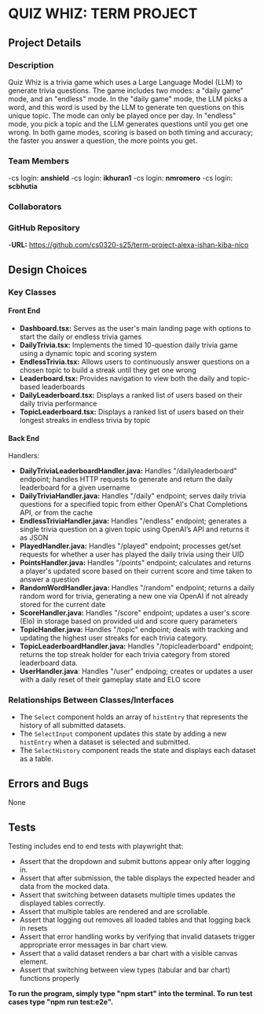 # QUIZ WHIZ: TERM PROJECT

## Project Details

### Description
Quiz Whiz is a trivia game which uses a Large Language Model (LLM) to generate trivia questions. The game includes two modes: a "daily game" mode, and an "endless" mode. In the "daily game" mode, the LLM picks a word, and this word is used by the LLM to generate ten questions on this unique topic. The mode can only be played once per day. In "endless" mode, you pick a topic and the LLM generates questions until you get one wrong. In both game modes, scoring is based on both timing and accuracy; the faster you answer a question, the more points you get. 

### Team Members
-cs login: **anshield**
-cs login: **ikhuran1**
-cs login: **nmromero**
-cs login: **scbhutia**

### Collaborators

### GitHub Repository
-**URL:** https://github.com/cs0320-s25/term-project-alexa-ishan-kiba-nico

## Design Choices

### Key Classes

#### Front End

- **Dashboard.tsx:** Serves as the user's main landing page with options to start the daily or endless trivia games
- **DailyTrivia.tsx:** Implements the timed 10-question daily trivia game using a dynamic topic and scoring system
- **EndlessTrivia.tsx:** Allows users to continuously answer questions on a chosen topic to build a streak until they get one wrong
- **Leaderboard.tsx:** Provides navigation to view both the daily and topic-based leaderboards
- **DailyLeaderboard.tsx:** Displays a ranked list of users based on their daily trivia performance
- **TopicLeaderboard.tsx:** Displays a ranked list of users based on their longest streaks in endless trivia by topic

#### Back End

Handlers: 
- **DailyTriviaLeaderboardHandler.java:** Handles "/dailyleaderboard" endpoint; handles HTTP requests to generate and return the daily leaderboard for a given username
- **DailyTriviaHandler.java:** Handles "/daily" endpoint; serves daily trivia questions for a specified topic from either OpenAI's Chat Completions API, or from the cache
- **EndlessTriviaHandler.java:** Handles "/endless" endpoint; generates a single trivia question on a given topic using OpenAI’s API and returns it as JSON
- **PlayedHandler.java:** Handles "/played" endpoint; processes get/set requests for whether a user has played the daily trivia using their UID
- **PointsHandler.java:** Handles "/points" endpoint; calculates and returns a player's updated score based on their current score and time taken to answer a question
- **RandomWordHandler.java:** Handles "/random" endpoint; returns a daily random word for trivia, generating a new one via OpenAI if not already stored for the current date
- **ScoreHandler.java:** Handles "/score" endpoint; updates a user's score (Elo) in storage based on provided uid and score query parameters
- **TopicHandler.java:** Handles "/topic" endpoint; deals with tracking and updating the highest user streaks for each trivia category.
- **TopicLeaderboardHandler.java:** Handles "/topicleaderboard" endpoint; returns the top streak holder for each trivia category from stored leaderboard data.
- **UserHandler.java**: Handles "/user" endpoing; creates or updates a user with a daily reset of their gameplay state and ELO score


### Relationships Between Classes/Interfaces
- The `Select` component holds an array of `histEntry` that represents the history of all submitted datasets.
- The `SelectInput` component updates this state by adding a new `histEntry` when a dataset is selected and submitted.
- The `SelectHistory` component reads the state and displays each dataset as a  table.

## Errors and Bugs

None

## Tests

Testing includes end to end tests with playwright that: 
- Assert that the dropdown and submit buttons appear only after logging in.
- Assert that after submission, the table displays the expected header and data from the mocked data.
- Assert that switching between datasets multiple times updates the displayed tables correctly.
- Assert that multiple tables are rendered and are scrollable. 
- Assert that logging out removes all loaded tables and that logging back in resets 
- Assert that error handling works by verifying that invalid datasets trigger appropriate error messages in bar chart view.
- Assert that a valid dataset renders a bar chart with a visible canvas element.
- Assert that switching between view types (tabular and bar chart) functions properly


**To run the program, simply type "npm start" into the terminal. To run test cases type "npm run test:e2e".**